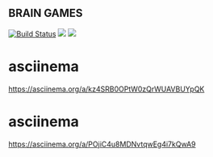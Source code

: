 ## BRAIN GAMES

[![Build Status](https://github.com/AndreyMishuk/python-project-lvl1/actions/workflows/python-package.yml/badge.svg?branch=master)](https://github.com/AndreyMishuk/python-project-lvl1/actions/workflows/python-package.yml/)
<a href="https://codeclimate.com/github/AndreyMishuk/python-project-lvl1/maintainability"><img src="https://api.codeclimate.com/v1/badges/e5255199409f9f2937b3/maintainability" /></a>
<a href="https://codeclimate.com/github/codeclimate/codeclimate/test_coverage"><img src="https://api.codeclimate.com/v1/badges/a99a88d28ad37a79dbf6/test_coverage" /></a>


# asciinema <barin-even>
https://asciinema.org/a/kz4SRB0OPtW0zQrWUAVBUYpQK

# asciinema <barin-calc>
https://asciinema.org/a/POjiC4u8MDNvtqwEg4i7kQwA9
